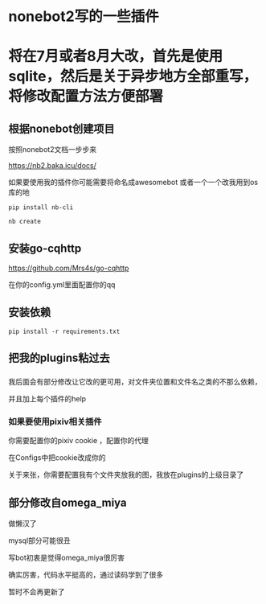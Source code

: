 # nonebot2写的一些插件

# 将在7月或者8月大改，首先是使用sqlite，然后是关于异步地方全部重写，将修改配置方法方便部署

## 根据nonebot创建项目
按照nonebot2文档一步步来

https://nb2.baka.icu/docs/

如果要使用我的插件你可能需要将命名成awesomebot 或者一个一个改我用到os库的地
```
pip install nb-cli
```
```
nb create
```

## 安装go-cqhttp
https://github.com/Mrs4s/go-cqhttp

在你的config.yml里面配置你的qq

## 安装依赖

``` 
pip install -r requirements.txt
```
## 把我的plugins粘过去

### 
我后面会有部分修改让它改的更可用，对文件夹位置和文件名之类的不那么依赖，

并且加上每个插件的help
### 如果要使用pixiv相关插件
你需要配置你的pixiv cookie ，配置你的代理

在Configs中把cookie改成你的

关于来张，你需要配置我有个文件夹放我的图，我放在plugins的上级目录了



## 部分修改自omega_miya

做懒汉了

mysql部分可能很丑

写bot初衷是觉得omega_miya很厉害

确实厉害，代码水平挺高的，通过读码学到了很多

暂时不会再更新了

